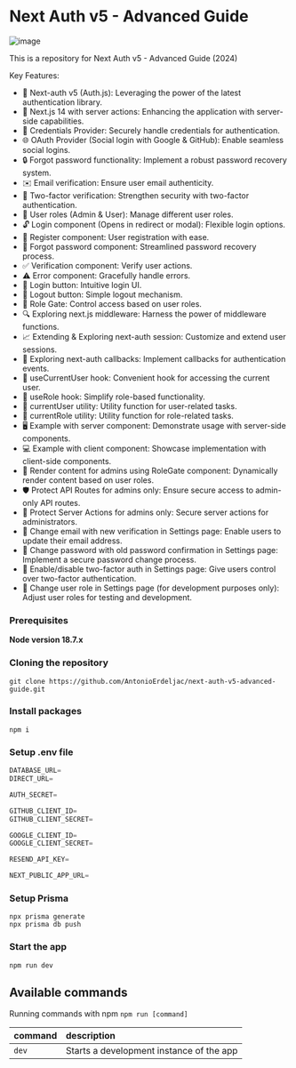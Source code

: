 # Next Auth v5 - Advanced Guide

![image]()

This is a repository for Next Auth v5 - Advanced Guide (2024)

Key Features:
- 🔐 Next-auth v5 (Auth.js): Leveraging the power of the latest authentication library.
- 🚀 Next.js 14 with server actions: Enhancing the application with server-side capabilities.
- 🔑 Credentials Provider: Securely handle credentials for authentication.
- 🌐 OAuth Provider (Social login with Google & GitHub): Enable seamless social logins.
- 🔒 Forgot password functionality: Implement a robust password recovery system.
- ✉️ Email verification: Ensure user email authenticity.
- 📱 Two-factor verification: Strengthen security with two-factor authentication.
- 👥 User roles (Admin & User): Manage different user roles.
- 🔓 Login component (Opens in redirect or modal): Flexible login options.
- 📝 Register component: User registration with ease.
- 🤔 Forgot password component: Streamlined password recovery process.
- ✅ Verification component: Verify user actions.
- ⚠️ Error component: Gracefully handle errors.
- 🔘 Login button: Intuitive login UI.
- 🚪 Logout button: Simple logout mechanism.
- 🚧 Role Gate: Control access based on user roles.
- 🔍 Exploring next.js middleware: Harness the power of middleware functions.
- 📈 Extending & Exploring next-auth session: Customize and extend user sessions.
- 🔄 Exploring next-auth callbacks: Implement callbacks for authentication events.
- 👤 useCurrentUser hook: Convenient hook for accessing the current user.
- 🛂 useRole hook: Simplify role-based functionality.
- 🧑 currentUser utility: Utility function for user-related tasks.
- 👮 currentRole utility: Utility function for role-related tasks.
- 🖥️ Example with server component: Demonstrate usage with server-side components.
- 💻 Example with client component: Showcase implementation with client-side components.
- 👑 Render content for admins using RoleGate component: Dynamically render content based on user roles.
- 🛡️ Protect API Routes for admins only: Ensure secure access to admin-only API routes.
- 🔐 Protect Server Actions for admins only: Secure server actions for administrators.
- 📧 Change email with new verification in Settings page: Enable users to update their email address.
- 🔑 Change password with old password confirmation in Settings page: Implement a secure password change process.
- 🔔 Enable/disable two-factor auth in Settings page: Give users control over two-factor authentication.
- 🔄 Change user role in Settings page (for development purposes only): Adjust user roles for testing and development.

### Prerequisites

**Node version 18.7.x**

### Cloning the repository

```shell
git clone https://github.com/AntonioErdeljac/next-auth-v5-advanced-guide.git
```

### Install packages

```shell
npm i
```

### Setup .env file


```js
DATABASE_URL=
DIRECT_URL=

AUTH_SECRET=

GITHUB_CLIENT_ID=
GITHUB_CLIENT_SECRET=

GOOGLE_CLIENT_ID=
GOOGLE_CLIENT_SECRET=

RESEND_API_KEY=

NEXT_PUBLIC_APP_URL=
```

### Setup Prisma
```shell
npx prisma generate
npx prisma db push
```

### Start the app

```shell
npm run dev
```

## Available commands

Running commands with npm `npm run [command]`

| command         | description                              |
| :-------------- | :--------------------------------------- |
| `dev`           | Starts a development instance of the app |

